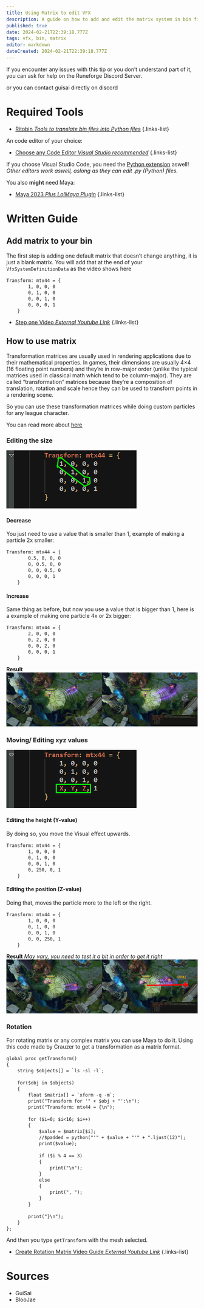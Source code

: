 ```yaml
---
title: Using Matrix to edit VFX
description: A guide on how to add and edit the matrix system in bin files.
published: true
date: 2024-02-21T22:39:18.777Z
tags: vfx, bin, matrix
editor: markdown
dateCreated: 2024-02-21T22:39:18.777Z
---
```


If you encounter any issues with this tip or you don’t understand part of it, you can ask for help on the Runeforge Discord Server.

or you can contact guisai directly on discord

# Required Tools
- [Ritobin *Tools to translate bin files into Python files*](/core-guides/tools/rito-bin)
{.links-list}

An code editor of your choice:
- [Choose any Code Editor *Visual Studio recommended*](/core-guides/tools#coding-bin-editing)
{.links-list}

If you choose Visual Studio Code, you need the [Python extension](https://marketplace.visualstudio.com/items?itemName=ms-python.python) aswell!
*Other editors work aswell, aslong as they can edit .py (Python) files.*

You also **might** need Maya:
- [Maya 2023 *Plus LolMaya Plugin*](/core-guides/tools/maya)
{.links-list}

# Written Guide
## Add matrix to your bin
The first step is adding one default matrix that doesn’t change anything, it is just a blank matrix.
You will add that at the end of your `VfxSystemDefinitionData` as the video shows here
```
Transform: mtx44 = {
        1, 0, 0, 0
        0, 1, 0, 0
        0, 0, 1, 0
        0, 0, 0, 1
    }
```

- [Step one Video *External Youtube Link*](https://www.youtube.com/watch?v=VZ1L7Y_78-8)
{.links-list}

## How to use matrix
Transformation matrices are usually used in rendering applications due  to their mathematical properties. In games, their dimensions are usually  4×4 (16 floating point numbers) and they’re in row-major order (unlike  the typical matrices used in classical math which tend to be  column-major). They are called “transformation” matrices because they’re  a composition of translation, rotation and scale hence they can be used  to transform points in a rendering scene.

So you can use these transformation matrices while doing custom particles for any league character.

You can read more about [here](https://gamedev.stackexchange.com/questions/68522/what-does-a-matrix-represent)
### Editing the size

![matrixstep1.webp](/user-pictures/vector/general-guides/matrixstep1.webp)

#### Decrease
You just need to use a value that is smaller than 1, example of making a particle 2x smaller:
```
Transform: mtx44 = {
        0.5, 0, 0, 0
        0, 0.5, 0, 0
        0, 0, 0.5, 0
        0, 0, 0, 1
    }
```
#### Increase
Same thing as before, but now you use a value that is bigger than 1,  here is a example of making one particle 4x or 2x bigger:
```
Transform: mtx44 = {
        2, 0, 0, 0
        0, 2, 0, 0
        0, 0, 2, 0
        0, 0, 0, 1
    }
```
**Result**
![matrix2.webp](/user-pictures/vector/general-guides/matrix2.webp)

### Moving/ Editing xyz values

![matrix3.webp](/user-pictures/vector/general-guides/matrix3.webp)
#### Editing the height (Y-value)
By doing so, you move the Visual effect upwards.
```
Transform: mtx44 = {
        1, 0, 0, 0
        0, 1, 0, 0
        0, 0, 1, 0
        0, 250, 0, 1
    }
```
#### Editing the position (Z-value)
Doing that, moves the particle more to the left or the right.
```
Transform: mtx44 = {
        1, 0, 0, 0
        0, 1, 0, 0
        0, 0, 1, 0
        0, 0, 250, 1
    }
```
**Result**
*May vary, you need to test it a bit in order to get it right*
![matrix4.webp](/user-pictures/vector/general-guides/matrix4.webp)

### Rotation
For rotating matrix or any complex matrix you can use Maya to do it.
Using this code made by Crauzer to get a transformation as a matrix format.
```
global proc getTransform()
{
    string $objects[] = `ls -sl -l`;
    
    for($obj in $objects)
    {
        float $matrix[] = `xform -q -m`;
        print("Transform for '" + $obj + "':\n");
        print("Transform: mtx44 = {\n");
    
        for ($i=0; $i<16; $i++)
        {   
            $value = $matrix[$i];
            //$padded = python("'" + $value + "'" + ".ljust(12)");
            print($value);
            
            if ($i % 4 == 3)
            {
                print("\n");
            }
            else
            {
                print(", ");
            }
        }
        
        print("}\n");
    }
};
```
And then you type `getTransform` with the mesh selected.
- [Create Rotation Matrix Video Guide *External Youtube Link*](https://www.youtube.com/watch?v=VJlGIb_pQ14)
{.links-list}
# Sources

- GuiSai
- BlooJae